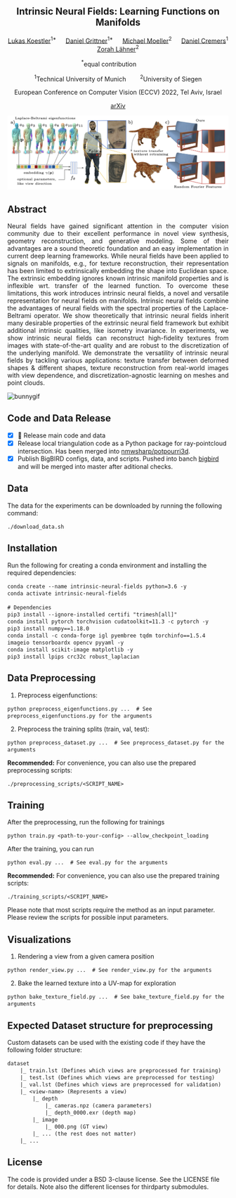 <h2 align="center">Intrinsic Neural Fields: Learning Functions on Manifolds</h2>

<p align="center">
    <a href="https://lukaskoestler.com">Lukas Koestler</a><sup>1*</sup> &emsp;
    <a href="https://www.linkedin.com/in/daniel-m-grittner/">Daniel Grittner</a><sup>1*</sup> &emsp;
    <a href="https://www.vsa.informatik.uni-siegen.de/en/moeller-michael">Michael Moeller</a><sup>2</sup> &emsp;
    <a href="https://vision.in.tum.de/members/cremers">Daniel Cremers</a><sup>1</sup> &emsp;
    <a href="https://zorah.github.io">Zorah Lähner</a><sup>2</sup> &emsp;
</p>

<p align="center">
    <sup>*</sup>equal contribution&emsp;&emsp;&emsp;
</p>

<p align="center">
    <sup>1</sup>Technical University of Munich&emsp;&emsp;
    <sup>2</sup>University of Siegen<br>
</p>

<p align="center">
    European Conference on Computer Vision (ECCV) 2022, Tel Aviv, Israel
</p>

<p align="center">
    <a href="https://arxiv.org/abs/2203.07967">arXiv</a>
</p>

![teaser](assets/teaser.png)

## Abstract

<p align="justify">Neural fields have gained significant attention in the computer vision community due to their excellent performance in novel view synthesis, geometry reconstruction, and generative modeling. Some of their advantages are a sound theoretic foundation and an easy implementation in current deep learning frameworks. While neural fields have been applied to signals on manifolds, e.g., for texture reconstruction, their representation has been limited to extrinsically embedding the shape into Euclidean space. The extrinsic embedding ignores known intrinsic manifold properties and is inflexible wrt. transfer of the learned function. To overcome these limitations, this work introduces intrinsic neural fields, a novel and versatile representation for neural fields on manifolds. Intrinsic neural fields combine the advantages of neural fields with the spectral properties of the Laplace-Beltrami operator. We show theoretically that intrinsic neural fields inherit many desirable properties of the extrinsic neural field framework but exhibit additional intrinsic qualities, like isometry invariance. In experiments, we show intrinsic neural fields can reconstruct high-fidelity textures from images with state-of-the-art quality and are robust to the discretization of the underlying manifold. We demonstrate the versatility of intrinsic neural fields by tackling various applications: texture transfer between deformed shapes & different shapes, texture reconstruction from real-world images with view dependence, and discretization-agnostic learning on meshes and point clouds.</p>

![bunnygif](https://vision.in.tum.de/webshare/g/intrinsic-neural-fields/lindt_bunny.gif)

## Code and Data Release

- [X] 📣 Release main code and data
- [X] Release local triangulation code as a Python package for ray-pointcloud intersection. Has been merged into [nmwsharp/potpourri3d](https://github.com/nmwsharp/potpourri3d/commit/adb76f1566bba2ef2bc2d1a6e6c57346796c89f8).
- [X] Publish BigBIRD configs, data, and scripts. Pushed into banch [bigbird](https://github.com/tum-vision/intrinsic-neural-fields/tree/bigbird) and will be merged into master after aditional checks.

## Data

The data for the experiments can be downloaded by running the following command:

```
./download_data.sh
```

## Installation

Run the following for creating a conda environment and installing the required dependencies:

```
conda create --name intrinsic-neural-fields python=3.6 -y
conda activate intrinsic-neural-fields

# Dependencies
pip3 install --ignore-installed certifi "trimesh[all]"
conda install pytorch torchvision cudatoolkit=11.3 -c pytorch -y
pip3 install numpy==1.18.0
conda install -c conda-forge igl pyembree tqdm torchinfo==1.5.4 imageio tensorboardx opencv pyyaml -y
conda install scikit-image matplotlib -y
pip3 install lpips crc32c robust_laplacian
```

## Data Preprocessing 

1) Preprocess eigenfunctions:

```
python preprocess_eigenfunctions.py ...  # See preprocess_eigenfunctions.py for the arguments
```

2) Preprocess the training splits (train, val, test):

```
python preprocess_dataset.py ...  # See preprocess_dataset.py for the arguments
```

**Recommended:** For convenience, you can also use the prepared preprocessing scripts: 

```
./preprocessing_scripts/<SCRIPT_NAME>
```

## Training

After the preprocessing, run the following for trainings

```
python train.py <path-to-your-config> --allow_checkpoint_loading
```

After the training, you can run

```
python eval.py ...  # See eval.py for the arguments
```

**Recommended:** For convenience, you can also use the prepared training scripts: 

```
./training_scripts/<SCRIPT_NAME>
```
Please note that most scripts require the method as an input parameter. Please review the scripts for possible input parameters.

## Visualizations

1) Rendering a view from a given camera position

```
python render_view.py ...  # See render_view.py for the arguments
```

2) Bake the learned texture into a UV-map for exploration

```
python bake_texture_field.py ...  # See bake_texture_field.py for the arguments
```

## Expected Dataset structure for preprocessing

Custom datasets can be used with the existing code if they have the following folder structure:

    dataset
        |_ train.lst (Defines which views are preprocessed for training)
        |_ test.lst (Defines which views are preprocessed for testing)
        |_ val.lst (Defines which views are preprocessed for validation)
        |_ <view-name> (Represents a view)
            |_ depth
                |_ cameras.npz (camera parameters)
                |_ depth_0000.exr (depth map)
            |_ image
                |_ 000.png (GT view)
            |_ ... (the rest does not matter)
        |_ ...

## License

The code is provided under a BSD 3-clause license. See the LICENSE file for details. Note also the different licenses for thirdparty submodules.

